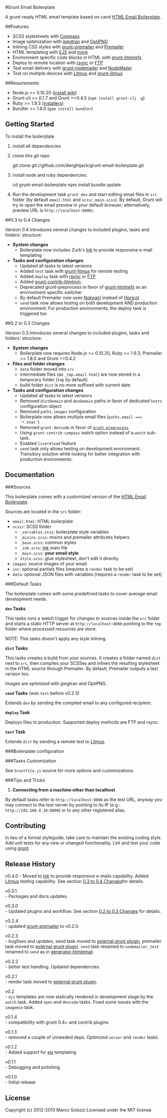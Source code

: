 #Grunt Email Boilerplate

A grunt-ready HTML email template based on cand [HTML Email Boilerplate](http://htmlemailboilerplate.com/).

##Features

* SCSS stylesheets with [Compass](http://compass-style.org/)
* Image optimization with [jpegtran](http://jpegclub.org/jpegtran/) and [OptiPNG](http://optipng.sourceforge.net/)
* Inlining CSS styles with [grunt-premailer](https://github.com/dwightjack/grunt-premailer) and [Premailer](http://premailer.dialect.ca/)
* HTML templating with [EJS](https://github.com/visionmedia/ejs) and [more](https://github.com/dwightjack/grunt-ejs-render) 
* Environment specific code blocks in HTML with [grunt-htmlrefs](https://github.com/tactivos/grunt-htmlrefs)
* Deploy to remote location with [rsync](https://github.com/jedrichards/grunt-rsync) or [FTP](https://github.com/zonak/grunt-ftp-deploy)
* Test email delivery with [grunt-nodemailer](https://github.com/dwightjack/grunt-nodemailer) and [NodeMailer](https://github.com/andris9/Nodemailer)
* Test on multiple devices with [Litmus](https://litmus.com/) and [grunt-litmus](https://github.com/jeremypeter/grunt-litmus)

##Requirements

* Node.js >= 0.10.20 ([install wiki](https://github.com/joyent/node/wiki/Installing-Node.js-via-package-manager))
* Grunt-cli >= 0.1.7 and Grunt >=0.4.5 (`npm install grunt-cli -g`)
* Ruby >= 1.9.3 ([installers](http://www.ruby-lang.org/en/downloads/))
* Bundler >= 1.6.0 (`gem install bundler`)

## Getting Started

To install the boilerplate 

1. install all dependencies

2. clone this git repo

	git clone git://github.com/dwightjack/grunt-email-boilerplate.git

3. install node and ruby dependencies:
	
	cd grunt-email-boilerplate
	npm install
	bundle update

	

4. Run the development task `grunt dev` and start editing email files in `src` folder (by default `email.html` and `scss/_main.scss`). By default, Grunt will try to open the email preview in your default browser; alternatively, preview URL is `http://localhost:8000/`.

##<a name="0.3-0.4"/>0.3 to 0.4 Changes

Version 0.4 introduces several changes to included plugins, tasks and folders' structure:

* **System changes**
	* Boilerplate now includes Zurb's [Ink](https://github.com/zurb/ink) to provide responsive e-mail templating
* **Tasks and configuration changes**
	* Updated all tasks to latest versions
	* Added `test` task with [grunt-litmus](https://github.com/jeremypeter/grunt-litmus) for remote testing
	* Added `deploy` task with [rsync](https://github.com/jedrichards/grunt-rsync) or [FTP](https://github.com/zonak/grunt-ftp-deploy)
	* Added [grunt-contrib-htmlmin](https://github.com/gruntjs/grunt-contrib-htmlmin).
	* Deprecated grunt-preprocess in favor of [grunt-htmlrefs](https://github.com/tactivos/grunt-htmlrefs) as an environment specific switcher
	* By default Premailer now uses [Nokogiri](http://nokogiri.org/) instead of [Hpricot](https://github.com/hpricot/hpricot)
	* `send` task now allows testing on both development AND production environment. For production environments, the deploy task is triggered too

##<a name="0.2-0.3"/>0.2 to 0.3 Changes

Version 0.3 introduces several changes to included plugins, tasks and folders' structure:

* **System changes**
	* Boilerplate now requires Node.js >= 0.10.20, Ruby >= 1.9.3, Premailer >= 1.8.0 and Grunt >=0.4.2
* **Files and folder changes** 
	* `data` folder moved into `src`
	* intermediate files (as `_tmp.email.html`) are now stored in a temporary folder (`tmp` by default)
	* build folder `dist` is no more suffixed with current date 
* **Tasks and configuration changes**
	* Updated all tasks to latest versions
	* Removed `distDomain` and `devDomain` paths in favor of dedicated `hosts` configuration object
	* Removed `paths.images` configuration
	* Boilerplate now allows multiple email files (`paths.email === '*.html'`)
	* Removed `grunt-devcode` in favor of [`grunt-preprocess`](https://github.com/jsoverson/grunt-preprocess)
	* Using `grunt-contrib-compass` watch option instead of a `watch` sub-task.
	* Enabled `livereload` feature
	* `send` task only allows testing on development environment. Transitory solution while looking for better integration with production environments.


## Documentation

###Sources

This boilerplate comes with a customized version of the [HTML Email Boilerplate](http://htmlemailboilerplate.com/).

Sources are located in the `src` folder:

* `email.html`: HTML boilerplate
* `scss/`: SCSS folder
	* `_variables.scss`: boilerplate style variables
	* `_mixins.scss`: mixins and premailer attributes helpers 
	* `_base.scss`: common styles
	* `_ink.scss`: [Ink](https://github.com/zurb/ink) main file
	* `_main.scss`: **your email style**
	* `style.scss`: glue stylesheet, don't edit it directly
* `images`: source images of your email
* `inc`: optional partials files (requires a `render` task to be set)
* `data`: optional JSON files with variables (requires a `render` task to be set)

###Default Tasks

The boilerplate comes with some predefined tasks to cover average email development needs.

**`dev` Tasks**

This tasks runs a watch trigger for changes to sources inside the `src` folder and starts a static HTTP server at `http://localhost:8000` pointing to the `tmp` folder where processed resources are store.

NOTE: This tasks doesn't apply any style inlining.

**`dist` Tasks**

This tasks creates a build from your sources. It creates a folder named `dist` next to `src`, then compiles your SCSSes and inlines the resulting stylesheet in the HTML source through Premailer. By default, Premailer outputs a text version too. 

Images are optimized with jpegtran and OptiPNG.

**`send` Tasks** (was `test` before v0.2.3)

Extends `dev` by sending the compiled email to any configured recipient.

**`deploy` Task**

Deploys files to production. Supported deploy methods are FTP and rsync. 

**`test` Task**

Extends `dist` by sending a remote test to [Litmus](https://litmus.com/).

###Boilerplate configuration




###Tasks Customization

See `Gruntfile.js` source for more options and customizations.

###Tips and Tricks

1) **Connecting from a machine other than localhost**

By default tasks refer to `http://localhost:8000` as the test URL, anyway you may connect to the test server by pointing to its IP (e.g.: `http://192.168.0.10:8000`) or to any other registered alias.

## Contributing
In lieu of a formal styleguide, take care to maintain the existing coding style. Add unit tests for any new or changed functionality. Lint and test your code using [grunt](http://www.gruntjs.com).

## Release History
v0.4.0
	- Moved to [Ink](https://github.com/zurb/ink) to provide responsive e-mails capability. Added [Litmus](https://litmus.com/) testing capability. See section [0.3 to 0.4 Changes](#0.3-0.4)for details.

v0.3.1  
	- Packages and docs updates.

v0.3.0  
	- Updated plugins and workflow. See section [0.2 to 0.3 Changes](#0.2-0.3") for details.

v0.2.4  
	- updated [grunt-premailer](https://github.com/dwightjack/grunt-premailer) to v0.2.0.

v0.2.3  
	- bugfixes and updates, send task moved to [external grunt plugin](https://github.com/dwightjack/grunt-nodemailer), premailer task moved to [external grunt plugin](https://github.com/dwightjack/grunt-premailer). `send` task renamed to `nodemailer`, `test` renamed to `send` as in [generator-htmlemail](https://github.com/jahvi/generator-htmlemail).

v0.2.2  
	- better test handling. Updated dependencies.

v0.2.1  
	- render task moved to [external grunt plugin](https://github.com/dwightjack/grunt-ejs-render).

v0.2  
	- `ejs` templates are now statically rendered in development stage by the `watch` task. Added `open` and `devcode` tasks. Fixed some issues with the `imagemin` task.

v0.1.4  
	- compatibility with grunt 0.4+ and contrib plugins

v0.1.3  
	- removed a couple of unneeded deps. Optimized `server` and `render` tasks

v0.1.2  
	- Added support for [ejs](https://github.com/visionmedia/ejs) templating

v0.1.1  
	- Debugging and polishing 

v0.1.0  
	- Initial release

## License
Copyright (c) 2012-2013 Marco Solazzi
Licensed under the MIT license.

